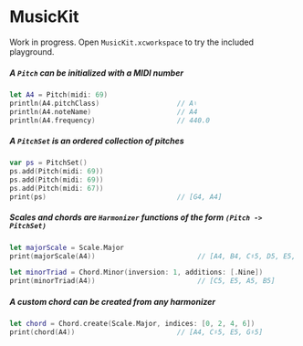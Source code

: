 # MusicKit

Work in progress. Open `MusicKit.xcworkspace` to try the included playground.

##### A `Pitch` can be initialized with a MIDI number
```Swift
let A4 = Pitch(midi: 69)
println(A4.pitchClass)                   // A♮
println(A4.noteName)                     // A4
println(A4.frequency)                    // 440.0
```

##### A `PitchSet` is an ordered collection of pitches
```Swift
var ps = PitchSet()
ps.add(Pitch(midi: 69))
ps.add(Pitch(midi: 69))
ps.add(Pitch(midi: 67))
print(ps)                                // [G4, A4]
```

##### Scales and chords are `Harmonizer` functions of the form `(Pitch -> PitchSet)`
```Swift
let majorScale = Scale.Major
print(majorScale(A4))                         // [A4, B4, C♯5, D5, E5, F♯5, G♯5]

let minorTriad = Chord.Minor(inversion: 1, additions: [.Nine])
print(minorTriad(A4))                         // [C5, E5, A5, B5]
```

##### A custom chord can be created from any harmonizer
```Swift
let chord = Chord.create(Scale.Major, indices: [0, 2, 4, 6])
print(chord(A4))                         // [A4, C♯5, E5, G♯5]
```
